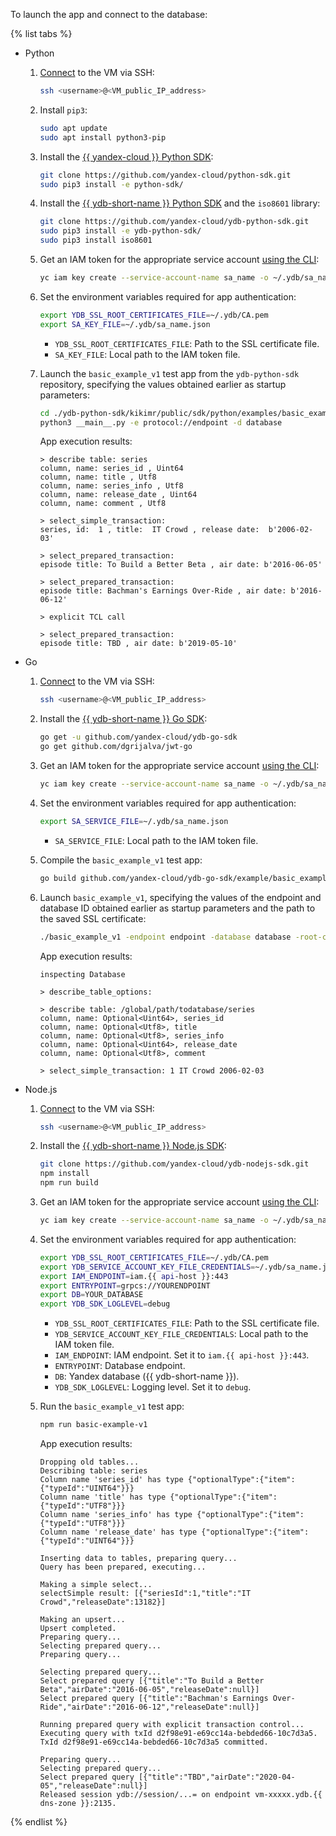 To launch the app and connect to the database:

{% list tabs %}

- Python

  1. [Connect](../../compute/operations/vm-connect/ssh.md) to the VM via SSH:

     ```bash
     ssh <username>@<VM_public_IP_address>
     ```

  1. Install `pip3`:

     ```bash
     sudo apt update
     sudo apt install python3-pip
     ```

  1. Install the [{{ yandex-cloud }} Python SDK](https://github.com/yandex-cloud/python-sdk):

     ```bash
     git clone https://github.com/yandex-cloud/python-sdk.git
     sudo pip3 install -e python-sdk/
     ```

  1. Install the [{{ ydb-short-name }} Python SDK](https://github.com/yandex-cloud/ydb-python-sdk) and the `iso8601` library:

     ```bash
     git clone https://github.com/yandex-cloud/ydb-python-sdk.git
     sudo pip3 install -e ydb-python-sdk/
     sudo pip3 install iso8601
     ```

  1. Get an IAM token for the appropriate service account [using the CLI](../../iam/operations/iam-token/create-for-sa#via-cli):

     ```bash
     yc iam key create --service-account-name sa_name -o ~/.ydb/sa_name.json
     ```

  1. Set the environment variables required for app authentication:

     ```bash
     export YDB_SSL_ROOT_CERTIFICATES_FILE=~/.ydb/CA.pem
     export SA_KEY_FILE=~/.ydb/sa_name.json
     ```

     * `YDB_SSL_ROOT_CERTIFICATES_FILE`: Path to the SSL certificate file.
     * `SA_KEY_FILE`: Local path to the IAM token file.

  1. Launch the `basic_example_v1` test app from the `ydb-python-sdk` repository, specifying the values obtained earlier as startup parameters:

     ```bash
     cd ./ydb-python-sdk/kikimr/public/sdk/python/examples/basic_example_v1
     python3 __main__.py -e protocol://endpoint -d database
     ```

     App execution results:

     ```text
     > describe table: series
     column, name: series_id , Uint64
     column, name: title , Utf8
     column, name: series_info , Utf8
     column, name: release_date , Uint64
     column, name: comment , Utf8

     > select_simple_transaction:
     series, id:  1 , title:  IT Crowd , release date:  b'2006-02-03'

     > select_prepared_transaction:
     episode title: To Build a Better Beta , air date: b'2016-06-05'

     > select_prepared_transaction:
     episode title: Bachman's Earnings Over-Ride , air date: b'2016-06-12'

     > explicit TCL call

     > select_prepared_transaction:
     episode title: TBD , air date: b'2019-05-10'
     ```

- Go

  1. [Connect](../../compute/operations/vm-connect/ssh.md) to the VM via SSH:

     ```bash
     ssh <username>@<VM_public_IP_address>
     ```

  1. Install the [{{ ydb-short-name }} Go SDK](https://github.com/yandex-cloud/ydb-go-sdk):

     ```bash
     go get -u github.com/yandex-cloud/ydb-go-sdk
     go get github.com/dgrijalva/jwt-go
     ```

  1. Get an IAM token for the appropriate service account [using the CLI](../../iam/operations/iam-token/create-for-sa#via-cli):

     ```bash
     yc iam key create --service-account-name sa_name -o ~/.ydb/sa_name.json
     ```

  1. Set the environment variables required for app authentication:

     ```bash
     export SA_SERVICE_FILE=~/.ydb/sa_name.json
     ```

     * `SA_SERVICE_FILE`: Local path to the IAM token file.

  1. Compile the `basic_example_v1` test app:

     ```bash
     go build github.com/yandex-cloud/ydb-go-sdk/example/basic_example_v1/
     ```

  1. Launch `basic_example_v1`, specifying the values of the endpoint and database ID obtained earlier as startup parameters and the path to the saved SSL certificate:

     ```bash
     ./basic_example_v1 -endpoint endpoint -database database -root-ca ~/.ydb/CA.pem
     ```

     App execution results:

     ```text
     inspecting Database

     > describe_table_options:

     > describe table: /global/path/todatabase/series
     column, name: Optional<Uint64>, series_id
     column, name: Optional<Utf8>, title
     column, name: Optional<Utf8>, series_info
     column, name: Optional<Uint64>, release_date
     column, name: Optional<Utf8>, comment

     > select_simple_transaction: 1 IT Crowd 2006-02-03
     ```

- Node.js

  1. [Connect](../../compute/operations/vm-connect/ssh.md) to the VM via SSH:

     ```bash
     ssh <username>@<VM_public_IP_address>
     ```

  1. Install the [{{ ydb-short-name }} Node.js SDK](https://github.com/yandex-cloud/ydb-nodejs-sdk):

     ```bash
     git clone https://github.com/yandex-cloud/ydb-nodejs-sdk.git
     npm install
     npm run build
     ```

  1. Get an IAM token for the appropriate service account [using the CLI](../../iam/operations/iam-token/create-for-sa#via-cli):

     ```bash
     yc iam key create --service-account-name sa_name -o ~/.ydb/sa_name.json
     ```

  1. Set the environment variables required for app authentication:

     ```bash
     export YDB_SSL_ROOT_CERTIFICATES_FILE=~/.ydb/CA.pem
     export YDB_SERVICE_ACCOUNT_KEY_FILE_CREDENTIALS=~/.ydb/sa_name.json
     export IAM_ENDPOINT=iam.{{ api-host }}:443
     export ENTRYPOINT=grpcs://YOURENDPOINT
     export DB=YOUR_DATABASE
     export YDB_SDK_LOGLEVEL=debug
     ```

     * `YDB_SSL_ROOT_CERTIFICATES_FILE`: Path to the SSL certificate file.
     * `YDB_SERVICE_ACCOUNT_KEY_FILE_CREDENTIALS`: Local path to the IAM token file.
     * `IAM_ENDPOINT`: IAM endpoint. Set it to `iam.{{ api-host }}:443`.
     * `ENTRYPOINT`: Database endpoint.
     * `DB`: Yandex database ({{ ydb-short-name }}).
     * `YDB_SDK_LOGLEVEL`: Logging level. Set it to `debug`.

  1. Run the `basic_example_v1` test app:

     ```bash
     npm run basic-example-v1
     ```

     App execution results:

     ```text
     Dropping old tables...
     Describing table: series
     Column name 'series_id' has type {"optionalType":{"item":{"typeId":"UINT64"}}}
     Column name 'title' has type {"optionalType":{"item":{"typeId":"UTF8"}}}
     Column name 'series_info' has type {"optionalType":{"item":{"typeId":"UTF8"}}}
     Column name 'release_date' has type {"optionalType":{"item":{"typeId":"UINT64"}}}

     Inserting data to tables, preparing query...
     Query has been prepared, executing...

     Making a simple select...
     selectSimple result: [{"seriesId":1,"title":"IT Crowd","releaseDate":13182}]

     Making an upsert...
     Upsert completed.
     Preparing query...
     Selecting prepared query...
     Preparing query...

     Selecting prepared query...
     Select prepared query [{"title":"To Build a Better Beta","airDate":"2016-06-05","releaseDate":null}]
     Select prepared query [{"title":"Bachman's Earnings Over-Ride","airDate":"2016-06-12","releaseDate":null}]

     Running prepared query with explicit transaction control...
     Executing query with txId d2f98e91-e69cc14a-bebded66-10c7d3a5.
     TxId d2f98e91-e69cc14a-bebded66-10c7d3a5 committed.

     Preparing query...
     Selecting prepared query...
     Select prepared query [{"title":"TBD","airDate":"2020-04-05","releaseDate":null}]
     Released session ydb://session/...= on endpoint vm-xxxxx.ydb.{{ dns-zone }}:2135.
     ```

{% endlist %}